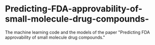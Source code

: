 # Predicting-FDA-approvability-of-small-molecule-drug-compounds-

The machine learning code and the models of the paper "Predicting FDA approvability of small molecule drug compounds."
